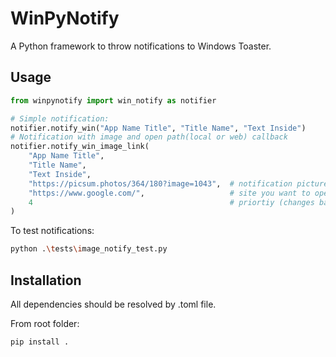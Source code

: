 # WinPyNotify

A Python framework to throw notifications to Windows Toaster.

## Usage

```python
from winpynotify import win_notify as notifier

# Simple notification:
notifier.notify_win("App Name Title", "Title Name", "Text Inside")
# Notification with image and open path(local or web) callback
notifier.notify_win_image_link(
    "App Name Title",
    "Title Name", 
    "Text Inside", 
    "https://picsum.photos/364/180?image=1043",  # notification picture
    "https://www.google.com/",                   # site you want to open on "Open" callback
    4                                            # priortiy (changes background color)
)
```

To test notifications:
```bash
python .\tests\image_notify_test.py
```

## Installation

All dependencies should be resolved by .toml file.

From root folder:
```bash
pip install .
```
